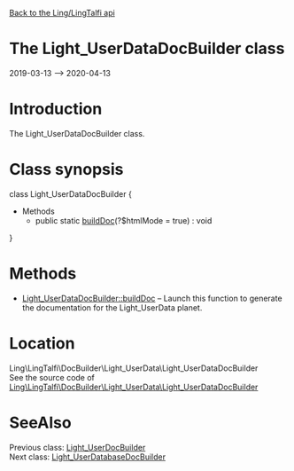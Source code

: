 [Back to the Ling/LingTalfi api](https://github.com/lingtalfi/LingTalfi/blob/master/doc/api/Ling/LingTalfi.md)



The Light_UserDataDocBuilder class
================
2019-03-13 --> 2020-04-13






Introduction
============

The Light_UserDataDocBuilder class.



Class synopsis
==============


class <span class="pl-k">Light_UserDataDocBuilder</span>  {

- Methods
    - public static [buildDoc](https://github.com/lingtalfi/LingTalfi/blob/master/doc/api/Ling/LingTalfi/DocBuilder/Light_UserData/Light_UserDataDocBuilder/buildDoc.md)(?$htmlMode = true) : void

}






Methods
==============

- [Light_UserDataDocBuilder::buildDoc](https://github.com/lingtalfi/LingTalfi/blob/master/doc/api/Ling/LingTalfi/DocBuilder/Light_UserData/Light_UserDataDocBuilder/buildDoc.md) &ndash; Launch this function to generate the documentation for the Light_UserData planet.





Location
=============
Ling\LingTalfi\DocBuilder\Light_UserData\Light_UserDataDocBuilder<br>
See the source code of [Ling\LingTalfi\DocBuilder\Light_UserData\Light_UserDataDocBuilder](https://github.com/lingtalfi/LingTalfi/blob/master/DocBuilder/Light_UserData/Light_UserDataDocBuilder.php)



SeeAlso
==============
Previous class: [Light_UserDocBuilder](https://github.com/lingtalfi/LingTalfi/blob/master/doc/api/Ling/LingTalfi/DocBuilder/Light_User/Light_UserDocBuilder.md)<br>Next class: [Light_UserDatabaseDocBuilder](https://github.com/lingtalfi/LingTalfi/blob/master/doc/api/Ling/LingTalfi/DocBuilder/Light_UserDatabase/Light_UserDatabaseDocBuilder.md)<br>
